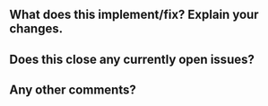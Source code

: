 <!--

### Your checklist for this pull request
Thanks for sending a pull request! Please make sure you click the link above to view the contribution guidelines, then fill out the blanks below.

🚨 Please review the guidelines for contributing to this repository: https://github.com/wp-graphql/wp-graphql/blob/develop/.github/CONTRIBUTING.md

- [ ] Make sure your PR title follows Conventional Commit standards. See: https://www.conventionalcommits.org/en/v1.0.0/#specification . Allowed prefixes: `build`, `chore`, `ci`, `docs`, `feat`, `fix`, `perf`, `refactor`, `revert`, `style`, `test`
- [ ] Make sure you are making a pull request against the **develop branch** (left side). Also you should start *your branch* off *our master*.
- [ ] Make sure you are requesting to pull request from a **topic/feature/bugfix branch** (right side). Don't pull request from your master!

-->

## What does this implement/fix? Explain your changes.


## Does this close any currently open issues?

<!--
### Write "closes #{pr number}"
### see: https://docs.github.com/en/issues/tracking-your-work-with-issues/linking-a-pull-request-to-an-issue#linking-a-pull-request-to-an-issue-using-a-keyword
-->

## Any other comments?

<!-- Please add any additional context that would be helpful. Feel free to include screenshots of the GraphiQL IDE or other relevant screenshotes, logs, error output, etc -->
